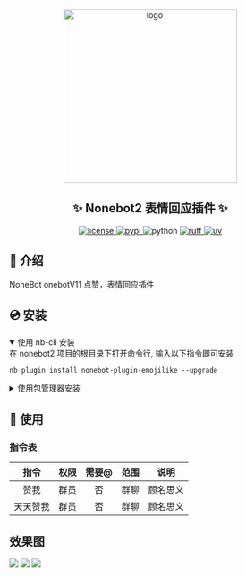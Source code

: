 <div align="center">
    <a href="https://v2.nonebot.dev/store">
    <img src="https://raw.githubusercontent.com/fllesser/nonebot-plugin-template/refs/heads/resource/.docs/NoneBotPlugin.svg" width="310" alt="logo"></a>

## ✨ Nonebot2 表情回应插件 ✨

<a href="./LICENSE">
    <img src="https://img.shields.io/github/license/fllesser/nonebot-plugin-emojilike.svg" alt="license">
</a>
<a href="https://pypi.python.org/pypi/nonebot-plugin-emojilike">
    <img src="https://img.shields.io/pypi/v/nonebot-plugin-emojilike.svg" alt="pypi">
</a>
<img src="https://img.shields.io/badge/python-3.10+-blue.svg" alt="python">
<a href="https://github.com/astral-sh/ruff">
    <img src="https://img.shields.io/endpoint?url=https://raw.githubusercontent.com/charliermarsh/ruff/main/assets/badge/v2.json" alt="ruff">
</a>
<a href="https://github.com/astral-sh/uv">
    <img src="https://img.shields.io/endpoint?url=https://raw.githubusercontent.com/astral-sh/uv/main/assets/badge/v0.json" alt="uv">
</a>
</div>


## 📖 介绍

NoneBot onebotV11 点赞，表情回应插件

## 💿 安装

<details open>
<summary>使用 nb-cli 安装</summary>
在 nonebot2 项目的根目录下打开命令行, 输入以下指令即可安装

    nb plugin install nonebot-plugin-emojilike --upgrade

</details>

<details>
<summary>使用包管理器安装</summary>
在 nonebot2 项目的插件目录下, 打开命令行, 根据你使用的包管理器, 输入相应的安装命令

<details>
<summary>uv</summary>

    uv add nonebot-plugin-emojilike
</details>
<details>
<summary>pdm</summary>

    pdm add nonebot-plugin-emojilike
</details>
<details>
<summary>poetry</summary>

    poetry add nonebot-plugin-emojilike
</details>


打开 nonebot2 项目根目录下的 `pyproject.toml` 文件, 在 `[tool.nonebot]` 部分追加写入

    plugins = ["nonebot_plugin_emojilike"]

</details>


## 🎉 使用
### 指令表
|   指令   | 权限  | 需要@ | 范围  |   说明   |
| :------: | :---: | :---: | :---: | :------: |
|   赞我   | 群员  |  否   | 群聊  | 顾名思义 |
| 天天赞我 | 群员  |  否   | 群聊  | 顾名思义 |

## 效果图
<img src="docs/1.png">
<img src="docs/2.png">
<img src="docs/3.png">